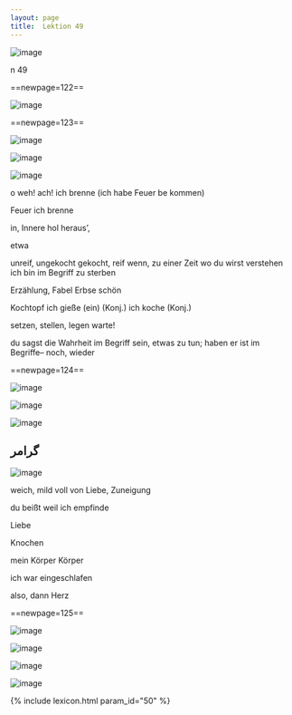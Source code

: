 ```yaml
---
layout: page
title:  Lektion 49
---
```



![image](/assets/s/124.png-08.png)



n 49



==newpage=122==

![image](/assets/s/125.png-02.png)





==newpage=123==

![image](/assets/s/126.png-02.png)

![image](/assets/s/2col/126.png-06_1L.png)

![image](/assets/s/2col/126.png-06_2R.png)

o weh! ach! ich brenne (ich habe Feuer be­ kommen)

Feuer ich brenne

in, Innere hol heraus’,

etwa

unreif, ungekocht gekocht, reif wenn, zu einer Zeit wo du wirst
verstehen ich bin im Begriff zu sterben



Erzählung, Fabel Erbse schön

Kochtopf ich gieße (ein) (Konj.) ich koche (Konj.)

setzen, stellen, legen warte!

du sagst die Wahrheit im Begriff sein, etwas zu tun; haben er ist im
Begriffe– noch, wieder



==newpage=124==

![image](/assets/s/2col/127.png-02_1L.png)

![image](/assets/s/2col/127.png-02_2R.png)

![image](/assets/s/127.png-03.png)

## گرامر

![image](/assets/s/127.png-10.png)

weich, mild voll von Liebe, Zuneigung

du beißt weil ich empfinde

Liebe



Knochen

mein Körper Körper

ich war eingeschlafen

also, dann Herz



==newpage=125==

![image](/assets/s/128.png-02.png)

![image](/assets/s/2col/128.png-04_1L.png)

![image](/assets/s/2col/128.png-04_2R.png)

![image](/assets/s/128.png-06.png)


{% include lexicon.html param_id="50" %}
